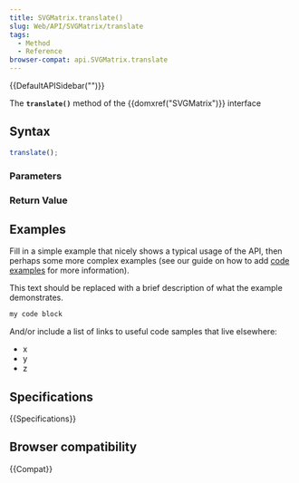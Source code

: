 ```yaml
---
title: SVGMatrix.translate()
slug: Web/API/SVGMatrix/translate
tags:
  - Method
  - Reference
browser-compat: api.SVGMatrix.translate
---
```

{{DefaultAPISidebar("")}}

The **`translate()`** method of the {{domxref("SVGMatrix")}} interface 

## Syntax

```js
translate();
```

### Parameters



### Return Value



## Examples

Fill in a simple example that nicely shows a typical usage of the API, then perhaps some more complex examples (see our guide on how to add [code examples](/en-US/docs/MDN/Contribute/Structures/Code_examples) for more information).

This text should be replaced with a brief description of what the example demonstrates.

```js
my code block
```

And/or include a list of links to useful code samples that live elsewhere:

*   x
*   y
*   z

## Specifications

{{Specifications}}

## Browser compatibility

{{Compat}}

